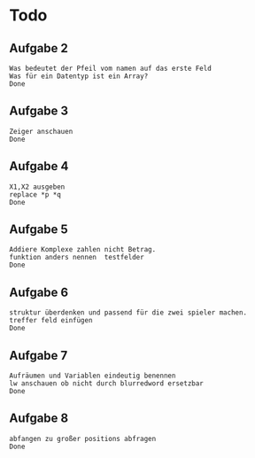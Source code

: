 # Todo
## Aufgabe 2
    Was bedeutet der Pfeil vom namen auf das erste Feld
    Was für ein Datentyp ist ein Array?
    Done
## Aufgabe 3 
    Zeiger anschauen
    Done
## Aufgabe 4
    X1,X2 ausgeben
    replace *p *q
    Done

## Aufgabe 5
    Addiere Komplexe zahlen nicht Betrag.
    funktion anders nennen	testfelder
    Done
## Aufgabe 6
    struktur überdenken und passend für die zwei spieler machen.
    treffer feld einfügen
    Done
## Aufgabe 7
    Aufräumen und Variablen eindeutig benennen
    lw anschauen ob nicht durch blurredword ersetzbar
    Done

## Aufgabe 8
    abfangen zu großer positions abfragen
    Done